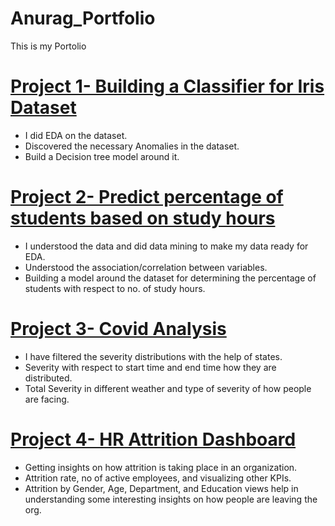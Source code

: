 # Anurag_Portfolio
This is my Portolio


# [Project 1- Building a Classifier for Iris Dataset](https://github.com/anurag879/Sparks-Foundation-tasks/blob/main/Iris_prediction)
* I did EDA on the dataset.
* Discovered the necessary Anomalies in the dataset.
* Build a Decision tree model around it.


# [Project 2- Predict percentage of students based on study hours](https://github.com/anurag879/Sparks-Foundation-tasks/blob/main/Student_scores_task)
* I understood the data and did data mining to make my data ready for EDA.
* Understood the association/correlation between variables.
* Building a model around the dataset for determining the percentage of students with respect to no. of study hours.


# [Project 3- Covid Analysis](https://public.tableau.com/profile/anurag.singh5723#!/vizhome/Weather_Events_Analysis_story_updated/Storytelling)
* I have filtered the severity distributions with the help of states.
* Severity with respect to start time and end time how they are distributed.
* Total Severity in different weather and type of severity of how people are facing.

# [Project 4- HR Attrition Dashboard](https://public.tableau.com/app/profile/anurag.singh5723/viz/HRAttritiondashboard_16911706910900/HRAnalyticsDashboard#1)
* Getting insights on how attrition is taking place in an organization.
* Attrition rate, no of active employees, and visualizing other KPIs.
* Attrition by Gender, Age, Department, and Education views help in understanding some interesting insights on how people are leaving the org.
